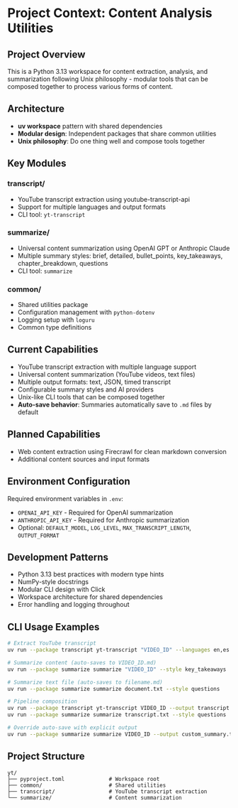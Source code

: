 # Project Context: Content Analysis Utilities

## Project Overview

This is a Python 3.13 workspace for content extraction, analysis, and summarization following Unix philosophy - modular tools that can be composed together to process various forms of content.

## Architecture

- **uv workspace** pattern with shared dependencies
- **Modular design**: Independent packages that share common utilities
- **Unix philosophy**: Do one thing well and compose tools together

## Key Modules

### transcript/
- YouTube transcript extraction using youtube-transcript-api
- Support for multiple languages and output formats
- CLI tool: `yt-transcript`

### summarize/
- Universal content summarization using OpenAI GPT or Anthropic Claude
- Multiple summary styles: brief, detailed, bullet_points, key_takeaways, chapter_breakdown, questions
- CLI tool: `summarize`

### common/
- Shared utilities package
- Configuration management with `python-dotenv`
- Logging setup with `loguru`
- Common type definitions

## Current Capabilities

- YouTube transcript extraction with multiple language support
- Universal content summarization (YouTube videos, text files)
- Multiple output formats: text, JSON, timed transcript
- Configurable summary styles and AI providers
- Unix-like CLI tools that can be composed together
- **Auto-save behavior**: Summaries automatically save to `.md` files by default

## Planned Capabilities

- Web content extraction using Firecrawl for clean markdown conversion
- Additional content sources and input formats

## Environment Configuration

Required environment variables in `.env`:
- `OPENAI_API_KEY` - Required for OpenAI summarization
- `ANTHROPIC_API_KEY` - Required for Anthropic summarization
- Optional: `DEFAULT_MODEL`, `LOG_LEVEL`, `MAX_TRANSCRIPT_LENGTH`, `OUTPUT_FORMAT`

## Development Patterns

- Python 3.13 best practices with modern type hints
- NumPy-style docstrings
- Modular CLI design with Click
- Workspace architecture for shared dependencies
- Error handling and logging throughout

## CLI Usage Examples

```bash
# Extract YouTube transcript
uv run --package transcript yt-transcript "VIDEO_ID" --languages en,es

# Summarize content (auto-saves to VIDEO_ID.md)
uv run --package summarize summarize "VIDEO_ID" --style key_takeaways

# Summarize text file (auto-saves to filename.md)
uv run --package summarize summarize document.txt --style questions

# Pipeline composition
uv run --package transcript yt-transcript VIDEO_ID --output transcript.txt
uv run --package summarize summarize transcript.txt --style questions

# Override auto-save with explicit output
uv run --package summarize summarize VIDEO_ID --output custom_summary.txt
```

## Project Structure

```
yt/
├── pyproject.toml              # Workspace root
├── common/                     # Shared utilities
├── transcript/                 # YouTube transcript extraction
└── summarize/                  # Content summarization
